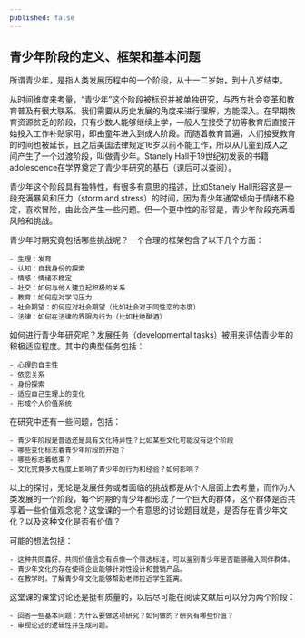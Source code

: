 ```yaml
---
published: false
---
```

## 青少年阶段的定义、框架和基本问题

所谓青少年，是指人类发展历程中的一个阶段，从十一二岁始，到十八岁结束。

从时间维度来考量，“青少年”这个阶段被标识并被单独研究，与西方社会变革和教育普及有很大联系。我们需要从历史发展的角度来进行理解，方能深入。在早期教育资源贫乏的阶段，只有少数人能够继续上学，一般人在接受了初等教育后直接开始投入工作补贴家用，即由童年进入到成人阶段。而随着教育普遍，人们接受教育的时间也被延长，且之后美国法律规定16岁以前不能工作，所以从儿童到成人之间产生了一个过渡阶段，叫做青少年。Stanely Hall于19世纪初发表的书籍adolescence在学界奠定了青少年研究的基石（课后可以查阅）。

青少年这个阶段具有独特性，有很多有意思的描述，比如Stanely Hall形容这是一段充满暴风和压力（storm and stress）的时间，因为青少年通常倾向于情绪不稳定，喜欢冒险，由此会产生一些问题。但一个更中性的形容是，青少年阶段充满着风险和挑战。 

青少年时期究竟包括哪些挑战呢？一个合理的框架包含了以下几个方面：

	- 生理：发育
	- 认知：自我身份的探索
	- 情感：情绪不稳定
	- 社交：如何与他人建立起积极的关系
	- 教育：如何应对学习压力
	- 社会期望：如何应对社会期望（比如社会对于同性恋的态度）
	- 法律：如何在法律的界限内行为（比如杜绝酗酒）

如何进行青少年研究呢？发展任务（developmental tasks）被用来评估青少年的积极适应程度。其中的典型任务包括：

	- 心理的自主性
	- 依恋关系
	- 身份探索
	- 适应自己生理上的变化
	- 形成个人价值系统

在研究中还有一些问题，包括：

	- 青少年阶段是普适还是具有文化特异性？比如某些文化可能没有这个阶段
	- 哪些变化标志着青少年阶段的开始？
	- 哪些标志着结束？
	- 文化究竟多大程度上影响了青少年的行为和经验？如何影响？

以上的探讨，无论是发展任务或者面临的挑战都是从个人层面上去考量，而作为人类发展的一个阶段，每个时期的青少年都形成了一个巨大的群体，这个群体是否共享着一些价值观念呢？这堂课的一个有意思的讨论题目就是，是否存在青少年文化？以及这种文化是否有价值？

可能的想法包括：

	- 这种共同喜好、共同价值信念有点像一个筛选标准，可以鉴别青少年是否能够融入同伴群体。
	- 青少年文化的存在使得企业能够针对性设计和营销产品。
	- 在教学时，了解青少年文化能够帮助老师拉近学生距离。
	
这堂课的课堂讨论还是挺有质量的，以后尽可能在阅读文献后可以分为两个阶段：

	- 回答一些基本问题：为什么要做这项研究？如何做的？研究有哪些价值？
	- 审视论述的逻辑性并生成问题。


